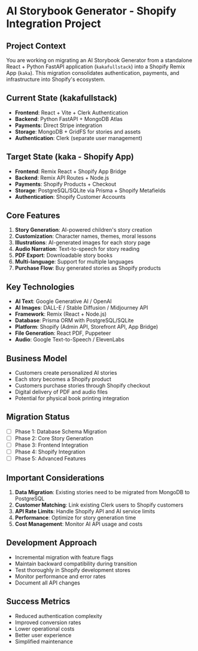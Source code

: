 # AI Storybook Generator - Shopify Integration Project

## Project Context
You are working on migrating an AI Storybook Generator from a standalone React + Python FastAPI application (`kakafullstack`) into a Shopify Remix App (`kaka`). This migration consolidates authentication, payments, and infrastructure into Shopify's ecosystem.

## Current State (kakafullstack)
- **Frontend**: React + Vite + Clerk Authentication
- **Backend**: Python FastAPI + MongoDB Atlas
- **Payments**: Direct Stripe integration
- **Storage**: MongoDB + GridFS for stories and assets
- **Authentication**: Clerk (separate user management)

## Target State (kaka - Shopify App)
- **Frontend**: Remix React + Shopify App Bridge
- **Backend**: Remix API Routes + Node.js
- **Payments**: Shopify Products + Checkout
- **Storage**: PostgreSQL/SQLite via Prisma + Shopify Metafields
- **Authentication**: Shopify Customer Accounts

## Core Features
1. **Story Generation**: AI-powered children's story creation
2. **Customization**: Character names, themes, moral lessons
3. **Illustrations**: AI-generated images for each story page
4. **Audio Narration**: Text-to-speech for story reading
5. **PDF Export**: Downloadable story books
6. **Multi-language**: Support for multiple languages
7. **Purchase Flow**: Buy generated stories as Shopify products

## Key Technologies
- **AI Text**: Google Generative AI / OpenAI
- **AI Images**: DALL-E / Stable Diffusion / Midjourney API
- **Framework**: Remix (React + Node.js)
- **Database**: Prisma ORM with PostgreSQL/SQLite
- **Platform**: Shopify (Admin API, Storefront API, App Bridge)
- **File Generation**: React PDF, Puppeteer
- **Audio**: Google Text-to-Speech / ElevenLabs

## Business Model
- Customers create personalized AI stories
- Each story becomes a Shopify product
- Customers purchase stories through Shopify checkout
- Digital delivery of PDF and audio files
- Potential for physical book printing integration

## Migration Status
- [ ] Phase 1: Database Schema Migration
- [ ] Phase 2: Core Story Generation
- [ ] Phase 3: Frontend Integration
- [ ] Phase 4: Shopify Integration
- [ ] Phase 5: Advanced Features

## Important Considerations
1. **Data Migration**: Existing stories need to be migrated from MongoDB to PostgreSQL
2. **Customer Matching**: Link existing Clerk users to Shopify customers
3. **API Rate Limits**: Handle Shopify API and AI service limits
4. **Performance**: Optimize for story generation time
5. **Cost Management**: Monitor AI API usage and costs

## Development Approach
- Incremental migration with feature flags
- Maintain backward compatibility during transition
- Test thoroughly in Shopify development stores
- Monitor performance and error rates
- Document all API changes

## Success Metrics
- Reduced authentication complexity
- Improved conversion rates
- Lower operational costs
- Better user experience
- Simplified maintenance